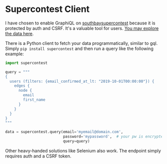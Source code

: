 # Supercontest Client

I have chosen to enable GraphiQL on [southbaysupercontest](https://southbaysupercontest.com) because it is protected
by auth and CSRF. It's a valuable tool for users. [You may explore the data here](https://southbaysupercontest.com/graphql).

There is a Python client to fetch your data programmatically, similar to gql. Simply
`pip install supercontest` and then run a query like the following example:

```python
import supercontest

query = """
{
  users (filters: {email_confirmed_at_lt: "2019-10-01T00:00:00"}) {
    edges {
      node {
        email
        first_name
      }
    }
  }
}
"""

data = supercontest.query(email='myemail@domain.com',
                          password='mypassword',  # your pw is encrypted over https
                          query=query)
```

Other heavy-handed solutions like Selenium also work. The endpoint simply requires
auth and a CSRF token.
